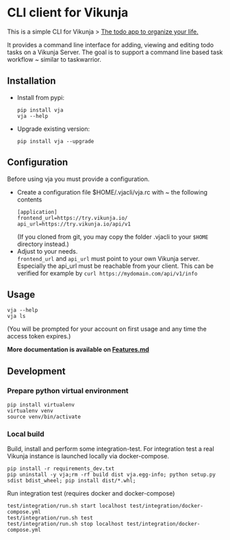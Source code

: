 # CLI client for Vikunja

This is a simple CLI for Vikunja > [The todo app to organize your life.](https://vikunja.io/)

It provides a command line interface for adding, viewing and editing todo tasks on a Vikunja Server.
The goal is to support a command line based task workflow ~ similar to taskwarrior.

## Installation

- Install from pypi:
  ```shell
  pip install vja
  vja --help
  ```
- Upgrade existing version:
  ```shell
  pip install vja --upgrade
  ```

## Configuration

Before using vja you must provide a configuration.

- Create a configuration file $HOME/.vjacli/vja.rc with ~ the following contents
  ```shell
  [application]
  frontend_url=https://try.vikunja.io/
  api_url=https://try.vikunja.io/api/v1
  ```
  (If you cloned from git, you may copy the folder .vjacli to your `$HOME` directory instead.)
- Adjust to your needs.  
  `frontend_url` and `api_url` must point to your own Vikunja server.  
  Especially the api_url must be reachable from your client. This can be verified for example
  by  `curl https://mydomain.com/api/v1/info`

## Usage

```shell
vja --help
vja ls
```

(You will be prompted for your account on first usage and any time the access token expires.)

**More documentation is available on [Features.md](https://gitlab.com/ce72/vja/-/blob/main/Features.md)**

## Development

### Prepare python virtual environment

```shell
pip install virtualenv
virtualenv venv
source venv/bin/activate
```

### Local build

Build, install and perform some integration-test. For integration test a real Vikunja instance is launched locally via
docker-compose.

```shell
pip install -r requirements_dev.txt
pip uninstall -y vja;rm -rf build dist vja.egg-info; python setup.py sdist bdist_wheel; pip install dist/*.whl;
```

Run integration test (requires docker and docker-compose)

```shell
test/integration/run.sh start localhost test/integration/docker-compose.yml
test/integration/run.sh test
test/integration/run.sh stop localhost test/integration/docker-compose.yml
```

